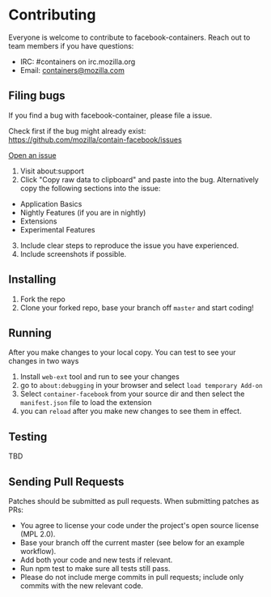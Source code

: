 # Contributing

Everyone is welcome to contribute to facebook-containers. Reach out to team members if you have questions:

- IRC: #containers on irc.mozilla.org
- Email: containers@mozilla.com

## Filing bugs

If you find a bug with facebook-container, please file a issue.

Check first if the bug might already exist: https://github.com/mozilla/contain-facebook/issues

[Open an issue](https://github.com/mozilla/contain-facebook/issues/new)

1. Visit about:support
2. Click "Copy raw data to clipboard" and paste into the bug. Alternatively copy the following sections into the issue:
  - Application Basics
  - Nightly Features (if you are in nightly)
  - Extensions
  - Experimental Features
3. Include clear steps to reproduce the issue you have experienced.
4. Include screenshots if possible.

## Installing
1. Fork the repo
2. Clone your forked repo, base your branch off `master` and start coding!

## Running
After you make changes to your local copy. You can test to see your changes in two ways
1. Install `web-ext` tool and run to see your changes
2. go to `about:debugging` in your browser and select `load temporary Add-on`
3. Select `container-facebook` from your source dir and then select the `manifest.json` file to load the extension
4. you can `reload` after you make new changes to see them in effect.

## Testing

TBD


## Sending Pull Requests

Patches should be submitted as pull requests. When submitting patches as PRs:

- You agree to license your code under the project's open source license (MPL 2.0).
- Base your branch off the current master (see below for an example workflow).
- Add both your code and new tests if relevant.
- Run npm test to make sure all tests still pass.
- Please do not include merge commits in pull requests; include only commits with the new relevant code.







